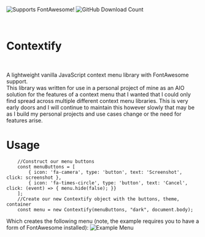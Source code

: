 <p float="left>
 <a href="https://fontawesome.com/">
  <img alt="Supports FontAwesome!" src="https://img.shields.io/badge/supports-fontawesome-blue?style=for-the-badge" style="display: inline-block;">
 </a>
 <img alt="GitHub Download Count" src="https://img.shields.io/github/downloads/jacoobia/Contextify/total?style=for-the-badge" style="display: inline-block;">
</p>

<br/>

# Contextify

<br/>

A lightweight vanilla JavaScript context menu library with FontAwesome support. <br/>
This library was written for use in a personal project of mine as an AIO solution for the features of a context menu that I wanted that I could only find spread across multiple different context menu libraries. This is very early doors and I will continue to maintain this however slowly that may be as I build my personal projects and use cases change or the need for features arise.

# Usage

```
    //Construct our menu buttons 
    const menuButtons = [
        { icon: 'fa-camera', type: 'button', text: 'Screenshot', click: screenshot },
        { icon: 'fa-times-circle', type: 'button', text: 'Cancel', click: (event) => { menu.hide(false); }}
    ];
    //Create our new Contextify object with the buttons, theme, container
    const menu = new Contextify(menuButtons, "dark", document.body);
```

Which creates the following menu (note, the example requires you to have a form of FontAwesome installed):
![Example Menu](https://by3301files.storage.live.com/y4meHtRWf5VBnb5SxLdxHbo-apkdGGw8MCFqGiW-T7sUl7KSlJkkWMDMwZeTXBDCFw7qZqbCUZ58hPljmvqTTxu7mm819PPWu_PpmtJLw-rXW50bzstHEQotokCZgFbU6Wy4lYt2824E7pbUON25EnoqboF1ASE8-c7OwIgUp_8P-HdzcGSOcxR_Lb7K-f5JY2K?width=252&height=84&cropmode=none)
